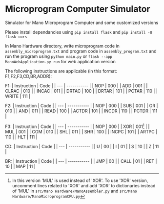 # Microprogram Computer Simulator

Simulator for Mano Microprogram Computer and some customized versions

Please install dependancies using `pip install flask` and `pip install -U flask-cors`

In Mano Hardware directory, write microprogram code in `assembly_microprogram.txt` and program code in `assembly_program.txt` and run the program using `python main.py` or `flask --app ManoWebApplication.py run` for web application version

The following instructions are applicable (in this format: F1,F2,F3,CD,BR,ADDR):

F1:
| Instruction | Code |
| --- | ----------- |
| NOP | 000 |
| ADD | 001 |
| CLRAC | 010 |
| INCAC | 011 |
| DRTAC | 100 |
| DRTAR | 101 |
| PCTAR | 110 |
| WRITE | 111 |

F2:
| Instruction | Code |
| --- | ----------- |
| NOP | 000 |
| SUB | 001 |
| OR | 010 |
| AND | 011 |
| READ | 100 |
| ACTDR | 101 |
| INCDR | 110 |
| PCTDR | 111 |

F3:
| Instruction | Code |
| --- | ----------- |
| NOP | 000 |
| XOR | 001[^1] |
| MUL | 001 |
| COM | 010 |
| SHL | 011 |
| SHR | 100 |
| INCPC | 101 |
| ARTPC | 110 |
| HLT | 111 |

CD:
| Instruction | Code |
| --- | ----------- |
| U | 00 |
| I | 01 |
| S | 10 |
| Z | 11 |

BR:
| Instruction | Code |
| --- | ----------- |
| JMP | 00 |
| CALL | 01 |
| RET | 10 |
| MAP | 11 |

[^1]: In this version 'MUL' is used instead of 'XOR'. To use 'XOR' version, uncomment lines related to 'XOR' and add 'XOR' to dictionaries instead of 'MUL' in 
`src/Mano Hardware/ManoAssembler.py` and `src/Mano Hardware/ManoMicroprogramCPU.py`
